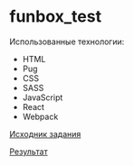 # funbox_test
Использованные технологии:

* HTML
* Pug
* CSS
* SASS
* JavaScript
* React
* Webpack

[Исходник задания](https://dl.funbox.ru/qt-html-css-js.zip)

[Результат](https://dayonizeus.github.io/dayonizeus_access.gitgub.io/)
